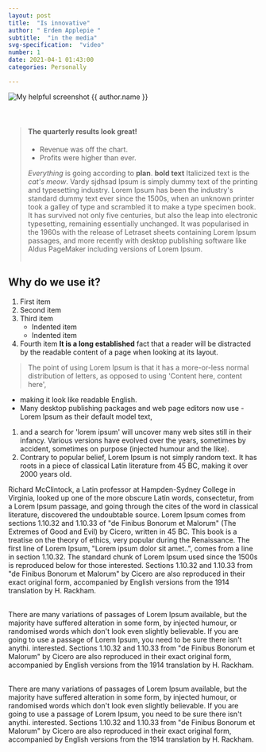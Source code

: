 ```yaml
---
layout: post
title:  "Is innovative"
author: " Erdem Applepie "
subtitle:  "in the media"
svg-specification:  "video"
number: 1
date: 2021-04-1 01:43:00
categories: Personally

---
```

![My helpful screenshot](/pipe/assets/images/Team.png)
{{ author.name }}
<br/>
<br/>
<br/>
> #### The quarterly results look great!
>
> - Revenue was off the chart.
> - Profits were higher than ever.
>
>  *Everything* is going according to **plan**.
**bold text**
Italicized text is the *cat's meow*.
Vardy sjdhsad Ipsum is simply dummy text of the printing and typesetting industry. Lorem Ipsum has been the industry's standard dummy text ever since the 1500s, when an unknown printer took a galley of type and scrambled it to make a type specimen book. It has survived not only five centuries, but also the leap into electronic typesetting, remaining essentially unchanged. It was popularised in the 1960s with the release of Letraset sheets containing Lorem Ipsum passages, and more recently with desktop publishing software like Aldus PageMaker including versions of Lorem Ipsum.
<br/><br/>

## Why do we use it?
1. First item
2. Second item
3. Third item
    - Indented item
    - Indented item
4. Fourth item
__It is a long established__ fact that a reader will be distracted by the readable content of a page when looking at its layout. 

> The point of using Lorem Ipsum is that it has a more-or-less normal distribution of letters, as opposed to using 'Content here, content here',

- making it look like readable English.
- Many desktop publishing packages and web page editors now use - Lorem Ipsum as their default model text,

1. and a search for 'lorem ipsum' will uncover many web sites still in their infancy. Various versions have evolved over the years, sometimes by accident, sometimes on purpose (injected humour and the like).
2. Contrary to popular belief, Lorem Ipsum is not simply random text. It has roots in a piece of classical Latin literature from 45 BC, making it over 2000 years old.

Richard McClintock, a Latin professor at Hampden-Sydney College in Virginia, looked up one of the more obscure Latin words, consectetur, from a Lorem Ipsum passage, and going through the cites of the word in classical literature, discovered the undoubtable source. Lorem Ipsum comes from sections 1.10.32 and 1.10.33 of "de Finibus Bonorum et Malorum" (The Extremes of Good and Evil) by Cicero, written in 45 BC. This book is a treatise on the theory of ethics, very popular during the Renaissance. The first line of Lorem Ipsum, "Lorem ipsum dolor sit amet..", comes from a line in section 1.10.32.
The standard chunk of Lorem Ipsum used since the 1500s is reproduced below for those interested. Sections 1.10.32 and 1.10.33 from "de Finibus Bonorum et Malorum" by Cicero are also reproduced in their exact original form, accompanied by English versions from the 1914 translation by H. Rackham.
<br/><br/>

There are many variations of passages of Lorem Ipsum available, but the majority have suffered alteration in some form, by injected humour, or randomised words which don't look even slightly believable. If you are going to use a passage of Lorem Ipsum, you need to be sure there isn't anythi.
interested. Sections 1.10.32 and 1.10.33 from "de Finibus Bonorum et Malorum" by Cicero are also reproduced in their exact original form, accompanied by English versions from the 1914 translation by H. Rackham.
<br/><br/>











There are many variations of passages of Lorem Ipsum available, but the majority have suffered alteration in some form, by injected humour, or randomised words which don't look even slightly believable. If you are going to use a passage of Lorem Ipsum, you need to be sure there isn't anythi.
interested. Sections 1.10.32 and 1.10.33 from "de Finibus Bonorum et Malorum" by Cicero are also reproduced in their exact original form, accompanied by English versions from the 1914 translation by H. Rackham.